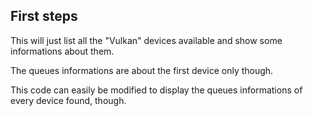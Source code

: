 First steps
-----------

This will just list all the "Vulkan" devices available and show some
informations about them.

The queues informations are about the first device only though.

This code can easily be modified to display the queues informations
of every device found, though.
